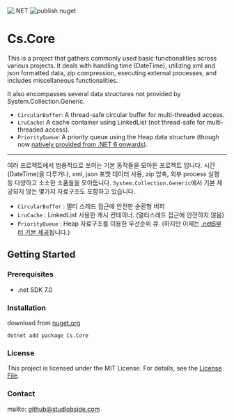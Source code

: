 ![.NET](https://github.com/StudioBside/Cs.Logging/actions/workflows/dotnet.yml/badge.svg) ![publish nuget](https://github.com/StudioBside/StarServerEngine/actions/workflows/publish-nuget.yml/badge.svg)

# Cs.Core

This is a project that gathers commonly used basic functionalities across various projects. It deals with handling time (DateTime), utilizing xml and json formatted data, zip compression, executing external processes, and includes miscellaneous functionalities.

It also encompasses several data structures not provided by System.Collection.Generic.

* `CircularBuffer`: A thread-safe circular buffer for multi-threaded access.
* `LruCache`: A cache container using LinkedList<T> (not thread-safe for multi-threaded access).
* `PriorityQueue`: A priority queue using the Heap data structure (though now [natively provided from .NET 6 onwards](https://learn.microsoft.com/ko-kr/dotnet/api/system.collections.generic.priorityqueue-2)).

---

여러 프로젝트에서 범용적으로 쓰이는 기본 동작들을 모아둔 프로젝트 입니다. 
시간(DateTime)을 다루거나, xml, json 포맷 데이터 사용, zip 압축, 외부 process 실행 등 다양하고 소소한 소품들을 모아둡니다. 
`System.Collection.Generic`에서 기본 제공되지 않는 몇가지 자료구조도 포함하고 있습니다.

* `CircularBuffer` : 멀티 스레드 접근에 안전한 순환형 버퍼
* `LruCache` : LinkedList<T> 사용한 캐시 컨테이너. (멀티스레드 접근에 안전하지 않음)
* `PriorityQueue` : Heap 자료구조를 이용한 우선순위 큐. (하지만 이제는 [.net6부터 기본 제공](https://learn.microsoft.com/ko-kr/dotnet/api/system.collections.generic.priorityqueue-2)됩니다.)

## Getting Started

### Prerequisites

- .net SDK 7.0

### Installation

download from [nuget.org](https://www.nuget.org/packages/Cs.Core/)
```
dotnet add package Cs.Core
```

### License

This project is licensed under the MIT License. For details, see the [License File](../../LICENSE).

### Contact

mailto: github@studiobside.com
